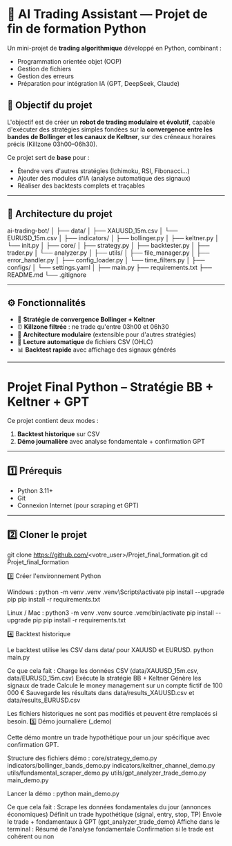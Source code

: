 # 🤖 AI Trading Assistant — Projet de fin de formation Python

Un mini-projet de **trading algorithmique** développé en Python, combinant :
- Programmation orientée objet (OOP)
- Gestion de fichiers
- Gestion des erreurs
- Préparation pour intégration IA (GPT, DeepSeek, Claude)

## 🎯 Objectif du projet

L'objectif est de créer un **robot de trading modulaire et évolutif**, capable d'exécuter des stratégies simples fondées sur la **convergence entre les bandes de Bollinger et les canaux de Keltner**, sur des créneaux horaires précis (Killzone 03h00–06h30).

Ce projet sert de **base** pour :
- Étendre vers d'autres stratégies (Ichimoku, RSI, Fibonacci…)
- Ajouter des modules d'IA (analyse automatique des signaux)
- Réaliser des backtests complets et traçables

---

## 🧱 Architecture du projet
ai-trading-bot/
│
├── data/
│ ├── XAUUSD_15m.csv
│ └── EURUSD_15m.csv
│
├── indicators/
│ ├── bollinger.py
│ ├── keltner.py
│ └── init.py
│
├── core/
│ ├── strategy.py
│ ├── backtester.py
│ ├── trader.py
│ └── analyzer.py
│
├── utils/
│ ├── file_manager.py
│ ├── error_handler.py
│ ├── config_loader.py
│ └── time_filters.py
│
├── configs/
│ └── settings.yaml
│
├── main.py
├── requirements.txt
├── README.md
└── .gitignore


---

## ⚙️ Fonctionnalités

- 🧠 **Stratégie de convergence Bollinger + Keltner**
- ⏰ **Killzone filtrée** : ne trade qu'entre 03h00 et 06h30
- 🧩 **Architecture modulaire** (extensible pour d'autres stratégies)
- 💾 **Lecture automatique** de fichiers CSV (OHLC)
- 📊 **Backtest rapide** avec affichage des signaux générés

---

# Projet Final Python – Stratégie BB + Keltner + GPT

Ce projet contient deux modes :

1. **Backtest historique** sur CSV  
2. **Démo journalière** avec analyse fondamentale + confirmation GPT  

---

## 1️⃣ Prérequis

- Python 3.11+  
- Git  
- Connexion Internet (pour scraping et GPT)  

---

## 2️⃣ Cloner le projet

git clone https://github.com/<votre_user>/Projet_final_formation.git
cd Projet_final_formation

3️⃣ Créer l'environnement Python

Windows :
python -m venv .venv
.venv\Scripts\activate
pip install --upgrade pip
pip install -r requirements.txt

Linux / Mac :
python3 -m venv .venv
source .venv/bin/activate
pip install --upgrade pip
pip install -r requirements.txt

4️⃣ Backtest historique

Le backtest utilise les CSV dans data/ pour XAUUSD et EURUSD.
python main.py

Ce que cela fait :
    Charge les données CSV (data/XAUUSD_15m.csv, data/EURUSD_15m.csv)
    Exécute la stratégie BB + Keltner
    Génère les signaux de trade
    Calcule le money management sur un compte fictif de 100 000 €
    Sauvegarde les résultats dans data/results_XAUUSD.csv et data/results_EURUSD.csv

Les fichiers historiques ne sont pas modifiés et peuvent être remplacés si besoin.
5️⃣ Démo journalière (_demo)

Cette démo montre un trade hypothétique pour un jour spécifique avec confirmation GPT.

Structure des fichiers démo :
core/strategy_demo.py
indicators/bollinger_bands_demo.py
indicators/keltner_channel_demo.py
utils/fundamental_scraper_demo.py
utils/gpt_analyzer_trade_demo.py
main_demo.py

Lancer la démo :
python main_demo.py

Ce que cela fait :
    Scrape les données fondamentales du jour (annonces économiques)
    Définit un trade hypothétique (signal, entry, stop, TP)
    Envoie le trade + fondamentaux à GPT (gpt_analyzer_trade_demo)
    Affiche dans le terminal :
        Résumé de l'analyse fondamentale
        Confirmation si le trade est cohérent ou non
